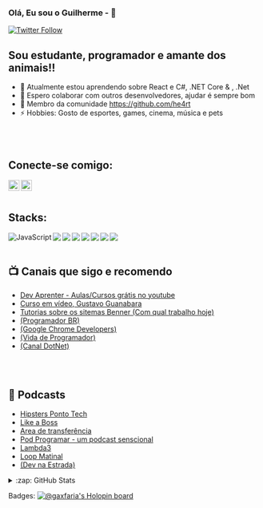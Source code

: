 ### Olá, Eu sou o Guilherme -  👋

[![Twitter Follow](https://img.shields.io/twitter/follow/GuiXavierFaria?color=1DA1F2&logo=twitter&style=for-the-badge)](https://twitter.com/GuiXavierFaria)

## Sou estudante, programador e amante dos animais!!

- 🌱 Atualmente estou aprendendo sobre React e C#, .NET Core & , .Net
- 👯 Espero colaborar com outros desenvolvedores, ajudar é sempre bom
- 🥅 Membro da comunidade https://github.com/he4rt 
- ⚡ Hobbies: Gosto de esportes, games, cinema, música e pets


<br></br>

## Conecte-se comigo:

[<img align="left" alt="guilherme-xavier-de-faria | LinkedIn" width="22px" src="https://cdn.jsdelivr.net/npm/simple-icons@v3/icons/linkedin.svg" />][linkedin]
[<img align="left" alt="guixavierfaria | Instagram" width="22px" src="https://cdn.jsdelivr.net/npm/simple-icons@v3/icons/instagram.svg" />][instagram]

<br></br>

## Stacks:


<img align="left" alt="JavaScript" src="https://img.shields.io/badge/javascript%20-%23323330.svg?&style=for-the-badge&logo=javascript&logoColor=%23F7DF1E"/>

<img align="left" src="https://img.shields.io/badge/markdown-%23000000.svg?&style=for-the-badge&logo=markdown&logoColor=white"/>

<img align="left" src="https://img.shields.io/badge/github%20-%23121011.svg?&style=for-the-badge&logo=github&logoColor=white"/>

<img align="left" src="https://img.shields.io/badge/mysql-%2300f.svg?&style=for-the-badge&logo=mysql&logoColor=white"/>

<img align="left" src="https://img.shields.io/badge/html5%20-%23E34F26.svg?&style=for-the-badge&logo=html5&logoColor=white"/>

<img align="left" src="https://img.shields.io/badge/css3%20-%231572B6.svg?&style=for-the-badge&logo=css3&logoColor=white"/>

<img align="left" src="https://img.shields.io/badge/git%20-%23F05033.svg?&style=for-the-badge&logo=git&logoColor=white"/>

<img align="left" src="https://img.shields.io/badge/c%23%20-%23239120.svg?&style=for-the-badge&logo=c-sharp&logoColor=white"/>


<br></br>

## 📺 Canais que sigo e recomendo


- [Dev Aprenter - Aulas/Cursos grátis no youtube](https://www.youtube.com/c/DevAprender)
- [Curso em vídeo, Gustavo Guanabara](https://www.youtube.com/user/cursosemvideo)
- [Tutorias sobre os sitemas Benner (Com qual trabalho hoje)](https://www.youtube.com/channel/UCVp7hIFIybiNzqSCZ3Xow3w)
- [(Programador BR)](youtube.com/c/Programadorbr)
- [(Google Chrome Developers)](https://www.youtube.com/c/GoogleChromeDevelopers)
- [(Vida de Programador)](https://www.youtube.com/user/ProgramadorREAL)
- [(Canal DotNet)](https://www.youtube.com/c/CanalDotNET)


<br></br>

## 📕 Podcasts


- [Hipsters Ponto Tech](https://hipsters.tech/)
- [Like a Boss](https://www.likeaboss.com.br/)
- [Area de transferência](https://areadetransferencia.com.br/)
- [Pod Programar - um podcast senscional](https://podprogramar.com.br/)
- [Lambda3](https://www.lambda3.com.br/lambda3-podcast/)
- [Loop Matinal](http://www.loopmatinal.com/)
- [(Dev na Estrada)](https://devnaestrada.com.br/)

<details>
  <summary>:zap: GitHub Stats</summary>

## <img src="https://img.shields.io/badge/github%20-%23121011.svg?&style=for-the-badge&logo=github&logoColor=white"/>

[![newh2 github stats](https://github-readme-stats.vercel.app/api?username=newh2&show_icons=true&theme=radical)](https://github.com/newh2/)

</details>

[twitter]: https://twitter.com/gxavierfaria
[instagram]: https://instagram.com/guixavierfaria
[linkedin]: https://www.linkedin.com/in/guilherme-xavier-de-faria/

Badges:
[![@gaxfaria's Holopin board](https://holopin.io/api/user/board?user=gaxfaria)](https://holopin.io/@gaxfaria)


